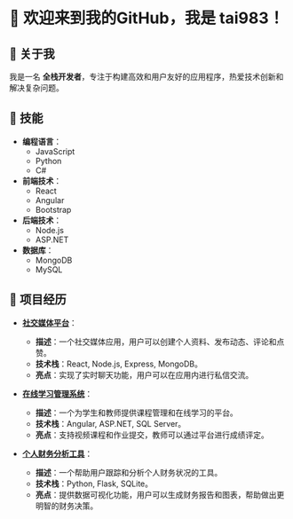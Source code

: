 # 👋 欢迎来到我的GitHub，我是 **tai983**！

## 👤 关于我
我是一名 **全栈开发者**，专注于构建高效和用户友好的应用程序，热爱技术创新和解决复杂问题。

## 🔧 技能
- **编程语言**：
  - JavaScript
  - Python
  - C#
- **前端技术**：
  - React
  - Angular
  - Bootstrap
- **后端技术**：
  - Node.js
  - ASP.NET
- **数据库**：
  - MongoDB
  - MySQL

## 🌟 项目经历
- **[社交媒体平台](https://github.com/tai983/social-media-app)**：
  - **描述**：一个社交媒体应用，用户可以创建个人资料、发布动态、评论和点赞。
  - **技术栈**：React, Node.js, Express, MongoDB。
  - **亮点**：实现了实时聊天功能，用户可以在应用内进行私信交流。

- **[在线学习管理系统](https://github.com/tai983/learning-management-system)**：
  - **描述**：一个为学生和教师提供课程管理和在线学习的平台。
  - **技术栈**：Angular, ASP.NET, SQL Server。
  - **亮点**：支持视频课程和作业提交，教师可以通过平台进行成绩评定。

- **[个人财务分析工具](https://github.com/tai983/finance-analyzer)**：
  - **描述**：一个帮助用户跟踪和分析个人财务状况的工具。
  - **技术栈**：Python, Flask, SQLite。
  - **亮点**：提供数据可视化功能，用户可以生成财务报告和图表，帮助做出更明智的财务决策。
